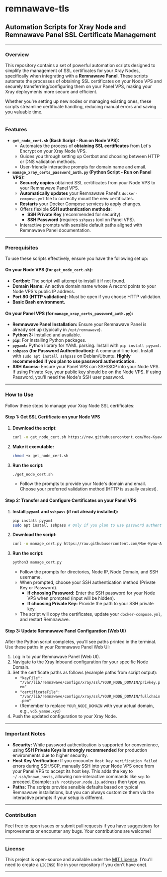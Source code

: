 # remnawave-tls

## Automation Scripts for Xray Node and Remnawave Panel SSL Certificate Management

-----

### **Overview**

This repository contains a set of powerful automation scripts designed to simplify the management of SSL certificates for your Xray Nodes, specifically when integrating with a **Remnawave Panel**. These scripts automate the processes of obtaining SSL certificates on your Node VPS and securely transferring/configuring them on your Panel VPS, making your Xray deployments more secure and efficient.

Whether you're setting up new nodes or managing existing ones, these scripts streamline certificate handling, reducing manual errors and saving you valuable time.

-----

### **Features**

  * **`get_node_cert.sh` (Bash Script - Run on Node VPS):**
      * Automates the process of **obtaining SSL certificates** from Let's Encrypt on your Xray Node VPS.
      * Guides you through setting up Certbot and choosing between HTTP or DNS validation methods.
      * User-friendly interactive prompts for domain name and email.
  * **`manage_xray_certs_password_auth.py` (Python Script - Run on Panel VPS):**
      * **Securely copies** obtained SSL certificates from your Node VPS to your Remnawave Panel VPS.
      * **Automatically updates** your Remnawave Panel's `docker-compose.yml` file to correctly mount the new certificates.
      * **Restarts** your Docker Compose services to apply changes.
      * Offers flexible **SSH authentication methods**:
          * **SSH Private Key** (recommended for security).
          * **SSH Password** (requires `sshpass` tool on Panel VPS).
      * Interactive prompts with sensible default paths aligned with Remnawave Panel documentation.

-----

### **Prerequisites**

To use these scripts effectively, ensure you have the following set up:

#### **On your Node VPS (for `get_node_cert.sh`):**

  * **Certbot:** The script will attempt to install it if not found.
  * **Domain Name:** An active domain name whose A record points to your Node VPS's public IP address.
  * **Port 80 (HTTP validation):** Must be open if you choose HTTP validation.
  * **Basic Bash environment.**

#### **On your Panel VPS (for `manage_xray_certs_password_auth.py`):**

  * **Remnawave Panel Installation:** Ensure your Remnawave Panel is already set up (typically in `/opt/remnawave`).
  * **Python 3:** Installed and available.
  * **`pip`:** For installing Python packages.
  * **`pyyaml`:** Python library for YAML parsing. Install with `pip install pyyaml`.
  * **`sshpass` (for Password Authentication):** A command-line tool. Install with `sudo apt install sshpass` on Debian/Ubuntu. **Highly recommended if you plan to use password authentication.**
  * **SSH Access:** Ensure your Panel VPS can SSH/SCP into your Node VPS. If using Private Key, your public key should be on the Node VPS. If using Password, you'll need the Node's SSH user password.

-----

### **How to Use**

Follow these steps to manage your Xray Node SSL certificates:

#### **Step 1: Get SSL Certificate on your Node VPS**

1.  **Download the script:**
    ```bash
    curl -o get_node_cert.sh https://raw.githubusercontent.com/Moe-Kyaw-Aung/remnawave-tls/main/get_node_cert.sh
    ```
2.  **Make it executable:**
    ```bash
    chmod +x get_node_cert.sh
    ```
3.  **Run the script:**
    ```bash
    ./get_node_cert.sh
    ```
      * Follow the prompts to provide your Node's domain and email. Choose your preferred validation method (HTTP is usually easiest).

#### **Step 2: Transfer and Configure Certificates on your Panel VPS**

1.  **Install `pyyaml` and `sshpass` (if not already installed):**
    ```bash
    pip install pyyaml
    sudo apt install sshpass # Only if you plan to use password authentication
    ```
2.  **Download the script:**
    ```bash
    curl -o manage_cert.py https://raw.githubusercontent.com/Moe-Kyaw-Aung/remnawave-tls/main/manage_xray_certs_password_auth.py
    ```
3.  **Run the script:**
    ```bash
    python3 manage_cert.py
    ```
      * Follow the prompts for directories, Node IP, Node Domain, and SSH username.
      * When prompted, choose your SSH authentication method (Private Key or Password).
          * **If choosing Password:** Enter the SSH password for your Node VPS when prompted (input will be hidden).
          * **If choosing Private Key:** Provide the path to your SSH private key.
      * The script will copy the certificates, update your `docker-compose.yml`, and restart Remnawave.

#### **Step 3: Update Remnawave Panel Configuration (Web UI)**

After the Python script completes, you'll see paths printed in the terminal. Use these paths in your Remnawave Panel Web UI:

1.  Log in to your Remnawave Panel (Web UI).
2.  Navigate to the Xray Inbound configuration for your specific Node Domain.
3.  Set the certificate paths as follows (example paths from script output):
      * `"keyFile": "/var/lib/remnawave/configs/xray/ssl/YOUR_NODE_DOMAIN/privkey.pem"`
      * `"certificateFile": "/var/lib/remnawave/configs/xray/ssl/YOUR_NODE_DOMAIN/fullchain.pem"`
      * (Remember to replace `YOUR_NODE_DOMAIN` with your actual domain, e.g., `vd5.yamoe.xyz`)
4.  Push the updated configuration to your Xray Node.

-----

### **Important Notes**

  * **Security:** While password authentication is supported for convenience, using **SSH Private Keys is strongly recommended** for production environments due to higher security.
  * **Host Key Verification:** If you encounter `Host key verification failed` errors during SSH/SCP, manually SSH into your Node VPS once from your Panel VPS to accept its host key. This adds the key to `~/.ssh/known_hosts`, allowing non-interactive commands like `scp` to proceed. Example: `ssh root@your.node.ip.address` then type `yes`.
  * **Paths:** The scripts provide sensible defaults based on typical Remnawave installations, but you can always customize them via the interactive prompts if your setup is different.

-----

### **Contribution**

Feel free to open issues or submit pull requests if you have suggestions for improvements or encounter any bugs. Your contributions are welcome\!

-----

### **License**

This project is open-source and available under the [MIT License](https://www.google.com/search?q=LICENSE). (You'll need to create a `LICENSE` file in your repository if you don't have one).

-----
